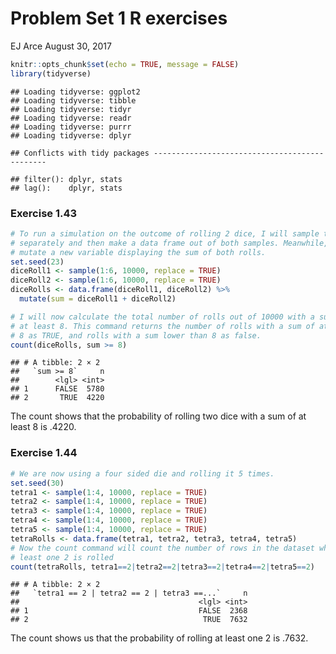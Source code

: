Problem Set 1 R exercises
================
EJ Arce
August 30, 2017

``` r
knitr::opts_chunk$set(echo = TRUE, message = FALSE)
library(tidyverse)
```

    ## Loading tidyverse: ggplot2
    ## Loading tidyverse: tibble
    ## Loading tidyverse: tidyr
    ## Loading tidyverse: readr
    ## Loading tidyverse: purrr
    ## Loading tidyverse: dplyr

    ## Conflicts with tidy packages ----------------------------------------------

    ## filter(): dplyr, stats
    ## lag():    dplyr, stats

### Exercise 1.43

``` r
# To run a simulation on the outcome of rolling 2 dice, I will sample two dice
# separately and then make a data frame out of both samples. Meanwhile, I will
# mutate a new variable displaying the sum of both rolls.
set.seed(23)
diceRoll1 <- sample(1:6, 10000, replace = TRUE)
diceRoll2 <- sample(1:6, 10000, replace = TRUE)
diceRolls <- data.frame(diceRoll1, diceRoll2) %>%
  mutate(sum = diceRoll1 + diceRoll2)

# I will now calculate the total number of rolls out of 10000 with a sum of 
# at least 8. This command returns the number of rolls with a sum of at least
# 8 as TRUE, and rolls with a sum lower than 8 as false.
count(diceRolls, sum >= 8)
```

    ## # A tibble: 2 × 2
    ##   `sum >= 8`     n
    ##        <lgl> <int>
    ## 1      FALSE  5780
    ## 2       TRUE  4220

The count shows that the probability of rolling two dice with a sum of at least 8 is .4220.

### Exercise 1.44

``` r
# We are now using a four sided die and rolling it 5 times.
set.seed(30)
tetra1 <- sample(1:4, 10000, replace = TRUE)
tetra2 <- sample(1:4, 10000, replace = TRUE)
tetra3 <- sample(1:4, 10000, replace = TRUE)
tetra4 <- sample(1:4, 10000, replace = TRUE)
tetra5 <- sample(1:4, 10000, replace = TRUE)
tetraRolls <- data.frame(tetra1, tetra2, tetra3, tetra4, tetra5)
# Now the count command will count the number of rows in the dataset where at
# least one 2 is rolled
count(tetraRolls, tetra1==2|tetra2==2|tetra3==2|tetra4==2|tetra5==2)
```

    ## # A tibble: 2 × 2
    ##   `tetra1 == 2 | tetra2 == 2 | tetra3 ==...`     n
    ##                                        <lgl> <int>
    ## 1                                      FALSE  2368
    ## 2                                       TRUE  7632

The count shows us that the probability of rolling at least one 2 is .7632.
